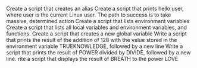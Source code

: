 Create a script that creates an alias
Create a script that prints hello user, where user is the current Linux user.
The path to success is to take massive, determined action
Create a script that lists environment variables
Create a script that lists all local variables and environment variables, and functions.
Create a script that creates a new global variable
Write a script that prints the result of the addition of 128 with the value stored in the environment variable TRUEKNOWLEDGE, followed by a new line
Write a script that prints the result of POWER divided by DIVIDE, followed by a new line.
rite a script that displays the result of BREATH to the power LOVE
